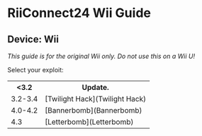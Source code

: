 # RiiConnect24 Wii Guide
## Device: Wii

<i class="notice-danger">This guide is for the original Wii only. Do not use this on a Wii U!</i>

Select your exploit:
<table>
  <tr>
    <th>&lt;3.2</th>
    <th>Update.</th>
  </tr>
  <tr>
    <td>3.2-3.4</td>
    <td>[Twilight Hack](Twilight Hack)</td>
  </tr>
  <tr>
    <td>4.0-4.2</td>
    <td>[Bannerbomb](Bannerbomb)</td>
  </tr>
  <tr>
    <td>4.3</td>
    <td>[Letterbomb](Letterbomb)</td>
  </tr>
</table>